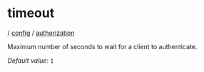 # timeout

/ [config](/reference/server-config/index.md) / [authorization](/reference/server-config/config/authorization/index.md) 

Maximum number of seconds to wait for a client to authenticate.

*Default value*: `1`
